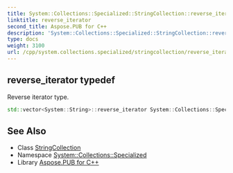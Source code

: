```yaml
---
title: System::Collections::Specialized::StringCollection::reverse_iterator typedef
linktitle: reverse_iterator
second_title: Aspose.PUB for C++
description: 'System::Collections::Specialized::StringCollection::reverse_iterator typedef. Reverse iterator type in C++.'
type: docs
weight: 3100
url: /cpp/system.collections.specialized/stringcollection/reverse_iterator/
---
```

## reverse_iterator typedef


Reverse iterator type.

```cpp
std::vector<System::String>::reverse_iterator System::Collections::Specialized::StringCollection::reverse_iterator
```

## See Also

* Class [StringCollection](../)
* Namespace [System::Collections::Specialized](../../)
* Library [Aspose.PUB for C++](../../../)
